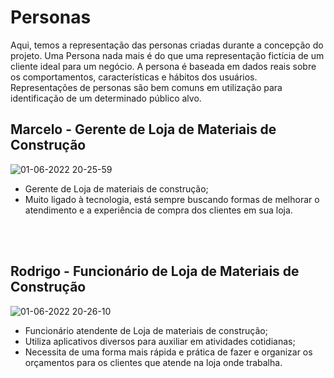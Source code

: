 <h1>Personas</h1>

Aqui, temos a representação das personas criadas durante a concepção do projeto. Uma Persona nada mais é do que uma representação fictícia de um cliente ideal para um negócio. A persona é baseada em dados reais sobre os comportamentos, características e hábitos dos usuários. Representações de personas são bem comuns em utilização para identificação de um determinado público alvo.

<h2>Marcelo - Gerente de Loja de Materiais de Construção</h2>

![01-06-2022 20-25-59](https://user-images.githubusercontent.com/50267414/171517686-9b854c40-b35d-426c-a329-b732c6b99eb6.png)

- Gerente de Loja de materiais de construção;
- Muito ligado à tecnologia, está sempre buscando formas de melhorar o atendimento e a experiência de compra dos clientes em sua loja.

<br>
<br>

<h2>Rodrigo - Funcionário de Loja de Materiais de Construção</h2>

![01-06-2022 20-26-10](https://user-images.githubusercontent.com/50267414/171517869-84aeb153-8771-40c2-b6fd-b4a3a3445158.png)

- Funcionário atendente de Loja de materiais de construção;
- Utiliza aplicativos diversos para auxiliar em atividades cotidianas;
- Necessita de uma forma mais rápida e prática de fazer e organizar os orçamentos para os clientes que atende na loja onde trabalha.
